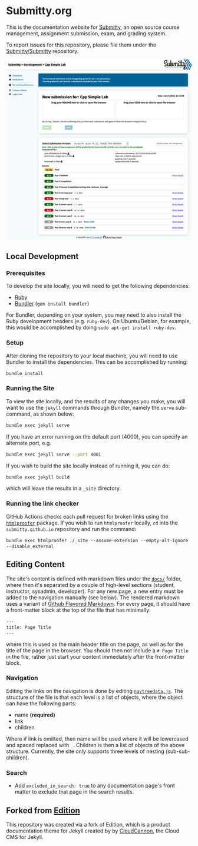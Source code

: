 # Submitty.org

This is the documentation website for [Submitty](http://submitty.org),
an open source course management, assignment submission, exam, and grading system.


To report issues for this repository, please file them under the
[Submitty/Submitty](https://github.com/Submitty/Submitty) repository.

![Submitty screenshot](images/Submission_Result_Buggy.png)

## Local Development

### Prerequisites

To develop the site locally, you will need to get the following dependencies:

* [Ruby](https://www.ruby-lang.org/en/)
* [Bundler](https://bundler.io/) (`gem install bundler`)

For Bundler, depending on your system, you may need to also install the
Ruby development headers (e.g. `ruby-dev`). On Ubuntu/Debian,
for example, this would be accomplished by doing `sudo apt-get install ruby-dev`.

### Setup

After cloning the repository to your local machine, you will need to use
Bundler to install the dependencies. This can be accomplished
by running:

```bash
bundle install
```

### Running the Site

To view the site locally, and the results of any changes you make,
you will want to use the `jekyll` commands through Bundler, namely
the `serve` sub-command, as shown below:

```bash
bundle exec jekyll serve
```

If you have an error running on the default port (4000), you can specify an
alternate port, e.g.

```bash
bundle exec jekyll serve --port 4001
```


If you wish to build the site locally instead of running it, you can do:

```bash
bundle exec jekyll build
```

which will leave the results in a `_site` directory.

### Running the link checker

GitHub Actions checks each pull request for broken links using the
[`htmlproofer`](https://github.com/gjtorikian/html-proofer)
package.  If you wish to run `htmlproofer` locally, `cd` into the `submitty.github.io`
repository and run the command:
```
bundle exec htmlproofer ./_site --assume-extension --empty-alt-ignore --disable_external
```

## Editing Content

The site's content is defined with markdown files under the
[`docs/`](https://github.com/Submitty/submitty.github.io/blob/main/_docs) folder, where
then it's separated by a couple of high-level sections (student, instructor,
sysadmin, developer).  For any new page, a new entry must be added to the
navigation manually (see below). The rendered markdown uses a variant of
[Github Flavored Markdown](https://github.github.com/gfm/). For every page,
it should have a front-matter block at the top of the file that has minimally:

```
---
title: Page Title
---
```

where this is used as the main header title on the page, as well as for the title
of the page in the browser. You should then not include a `# Page Title`
in the file, rather just start your content immediately after the front-matter block.

### Navigation

Editing the links on the navigation is done by editing
[`navtreedata.js`](https://github.com/Submitty/submitty.github.io/blob/main/navtreedata.js).
The structure of the file is that each level is a list of objects, where the object can have the following parts:

* name __(required)__
* link
* children

Where if link is omitted, then name will be used where it will be lowercased
and spaced replaced with `_`. Children is then a list of objects of the
above structure. Currently, the site only supports three levels of nesting (sub-sub-children).

### Search

* Add `excluded_in_search: true` to any documentation page's front matter to exclude that page in the search results.

## Forked from [Edition](https://github.com/CloudCannon/edition-jekyll-template)

This repository was created via a fork of Edition, which is a product documentation theme for Jekyll created
by by [CloudCannon](http://cloudcannon.com/), the Cloud CMS for Jekyll.
